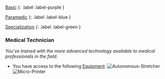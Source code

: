
[Basic](Game/Progress#Basic)
{: .label .label-purple }

[Paramedic](Game/Paramedic)
{: .label .label-blue }

[Specialization](Game/Progress#Specialization)
{: .label .label-green }
### Medical Technician
*You've trained with the more advanced technology available to medical professionals in the field.*
* You have access to the following [Equipment](Core/Equipment):
![Autonomous-Stretcher](Game/Blocks/Autonomous-Stretcher)
![Micro-Printer](Game/Blocks/Micro-Printer)